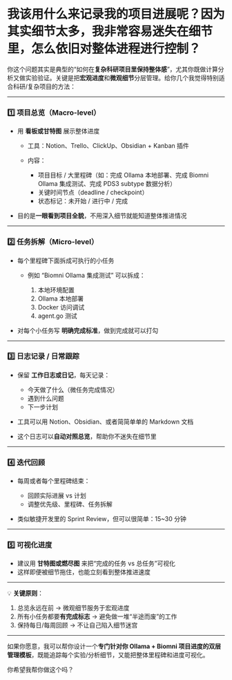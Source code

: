 
# 我该用什么来记录我的项目进展呢？因为其实细节太多，我非常容易迷失在细节里，怎么依旧对整体进程进行控制？

你这个问题其实是典型的“如何在**复杂科研项目里保持整体感**”，尤其你既做计算分析又做实验验证。关键是把**宏观进度**和**微观细节**分层管理。给你几个我觉得特别适合科研/复杂项目的方法：

---

### 1️⃣ 项目总览（Macro-level）

* 用 **看板或甘特图** 展示整体进度

  * 工具：Notion、Trello、ClickUp、Obsidian + Kanban 插件
  * 内容：

    * 项目目标 / 大里程碑（如：完成 Ollama 本地部署、完成 Biomni Ollama 集成测试、完成 PDS3 subtype 数据分析）
    * 关键时间节点（deadline / checkpoint）
    * 状态标记：未开始 / 进行中 / 完成
* 目的是**一眼看到项目全貌**，不用深入细节就能知道整体推进情况

---

### 2️⃣ 任务拆解（Micro-level）

* 每个里程碑下面拆成可执行的小任务

  * 例如 “Biomni Ollama 集成测试” 可以拆成：

    1. 本地环境配置
    2. Ollama 本地部署
    3. Docker 访问调试
    4. agent.go 测试
* 对每个小任务写 **明确完成标准**，做到完成就可以打勾

---

### 3️⃣ 日志记录 / 日常跟踪

* 保留 **工作日志或日记**，每天记录：

  * 今天做了什么（微任务完成情况）
  * 遇到什么问题
  * 下一步计划
* 工具可以用 Notion、Obsidian、或者简简单单的 Markdown 文档
* 这个日志可以**自动对照总览**，帮助你不迷失在细节里

---

### 4️⃣ 迭代回顾

* 每周或者每个里程碑结束：

  * 回顾实际进展 vs 计划
  * 调整优先级、里程碑、任务拆解
* 类似敏捷开发里的 Sprint Review，但可以很简单：15\~30 分钟

---

### 5️⃣ 可视化进度

* 建议用 **甘特图或燃尽图** 来把“完成的任务 vs 总任务”可视化
* 这样即便被细节拖住，也能立刻看到整体推进速度

---

💡 **关键原则**：

1. 总览永远在前 → 微观细节服务于宏观进度
2. 所有小任务都要**有完成标志** → 避免做一堆“半途而废”的工作
3. 保持每日/每周回顾 → 不让自己陷入细节迷宫

---

如果你愿意，我可以帮你设计一个**专门针对你 Ollama + Biomni 项目进度的双层管理模板**，既能追踪每个实验/分析细节，又能把整体里程碑和进度可视化。

你希望我帮你做这个吗？
